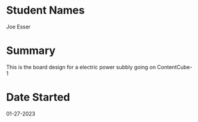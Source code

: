 # Student Names 
Joe Esser

# Summary
This is the board design for a electric power subbly going on ContentCube-1

# Date Started
01-27-2023
